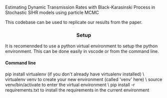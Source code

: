 Estimating Dynamic Transmission Rates with Black-Karasinski Process in Stochastic SIHR models using particle MCMC

This codebase can be used to replicate our results from the paper. 

### <center> Setup </center> 

It is recomennded to use a python virtual environment to setup the python environment. This can be done easily in vscode or from the command line.

#### Command line

pip install virtualenv (if you don't already have virtualenv installed) \\
virtualenv venv to create your new environment (called 'venv' here) \\
source venv/bin/activate to enter the virtual environment \\
pip install -r requirements.txt to install the requirements in the current environment

